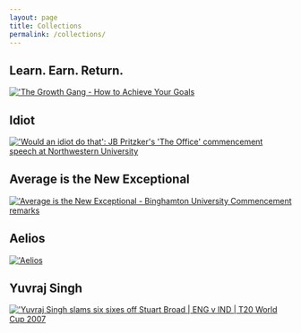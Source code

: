 ```yaml
---
layout: page
title: Collections
permalink: /collections/
---
```



## Learn. Earn. Return.
[!['The Growth Gang - How to Achieve Your Goals](https://img.youtube.com/vi/V5_NCwS3PH0/0.jpg)](https://www.youtube.com/watch?v=V5_NCwS3PH0)

##  Idiot
[!['Would an idiot do that': JB Pritzker's 'The Office' commencement speech at Northwestern University](https://img.youtube.com/vi/uWPFDpOJEME/0.jpg)](https://www.youtube.com/watch?v=uWPFDpOJEME)

## Average is the New Exceptional
[!['Average is the New Exceptional - Binghamton University Commencement remarks](https://img.youtube.com/vi/ULRosL7AOpk/0.jpg)](https://www.youtube.com/watch?v=ULRosL7AOpk)

## Aelios
[!['Aelios](https://img.youtube.com/vi/DRiV4KZBoIY/0.jpg)](https://www.youtube.com/watch?v=DRiV4KZBoIY)

## Yuvraj Singh
[!['Yuvraj Singh slams six sixes off Stuart Broad | ENG v IND | T20 World Cup 2007](https://img.youtube.com/vi/8b0ubLO2MUE/0.jpg)](https://www.youtube.com/watch?v=8b0ubLO2MUE)
